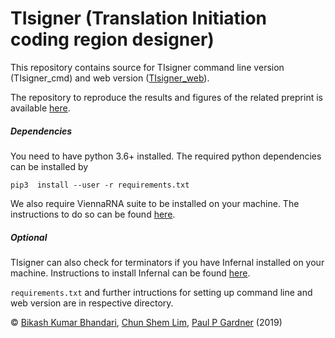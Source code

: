 # TIsigner (Translation Initiation coding region designer)
This repository contains source for TIsigner command line version (TIsigner_cmd) and web version ([TIsigner_web](https://tisigner.otago.ac.nz)).

The repository to reproduce the results and figures of the related preprint is available [here](https://github.com/Gardner-BinfLab/TIsigner_paper_2019).

##### Dependencies
You need to have python 3.6+ installed. The required python dependencies can be installed by

```pip3  install --user -r requirements.txt ```

We also require ViennaRNA suite to be installed on your machine. The instructions to do so can be found [here](https://www.tbi.univie.ac.at/RNA/documentation.html#install).
##### Optional
TIsigner can also check for terminators if you have Infernal installed on your machine. Instructions to install Infernal can be found [here](http://eddylab.org/infernal/).

```requirements.txt``` and further intructions for setting up command line and web version are in respective directory. 

© [Bikash Kumar Bhandari](https://bkb3.github.io), [Chun Shem Lim](https://github.com/lcscs12345), [Paul P Gardner](https://github.com/ppgardne) (2019)
